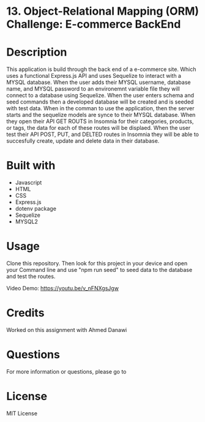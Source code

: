 # 13. Object-Relational Mapping (ORM) Challenge: E-commerce BackEnd

# Description
This application is build through the back end of a e-commerce site. Which uses a functional Express.js API and uses Sequelize to interact with a MYSQL database. When the user adds their MYSQL username, database name, and MYSQL password to an environemnt variable file they will connect to a database using Sequelize. When the user enters schema and seed commands then a developed database will be created and is seeded with test data. When in the comman to use the application, then the server starts and the sequelize models are synce to their MYSQL database. When they open their API GET ROUTS in Insomnia for their categories, products, or tags, the data for each of these routes will be displaed. When the user test their API POST, PUT, and DELTED routes in Insomnia they will be able to succesfully create, update and delete data in their database.

# Built with 
* Javascript 
* HTML 
* CSS 
* Express.js
* dotenv package
* Sequelize 
* MYSQL2

# Usage 
Clone this repository. Then look for this project in your device and open your Command line and use "npm run seed" to seed data to the database and test the routes. 



Video Demo: https://youtu.be/v_nFNXgsJgw


# Credits 
Worked on this assignment with Ahmed Danawi

# Questions 
For more information or questions, please go to 

# License 
MIT License
